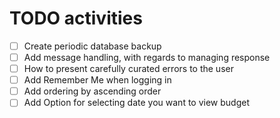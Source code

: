 # TODO activities

- [ ] Create periodic database backup
- [ ] Add message handling, with regards to managing response
- [ ] How to present carefully curated errors to the user
- [ ] Add Remember Me when logging in
- [ ] Add ordering by ascending order
- [ ] Add Option for selecting date you want to view budget
